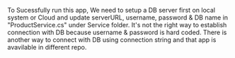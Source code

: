 To Sucessfully run this app, We need to setup a DB server first on local system or Cloud and update serverURL, username, password & DB name in "ProductService.cs" under Service folder. 
It's not the right way to establish connection with DB because username & password is hard coded. There is another way to connect with DB using connection string and that app is avavilable in different repo.
